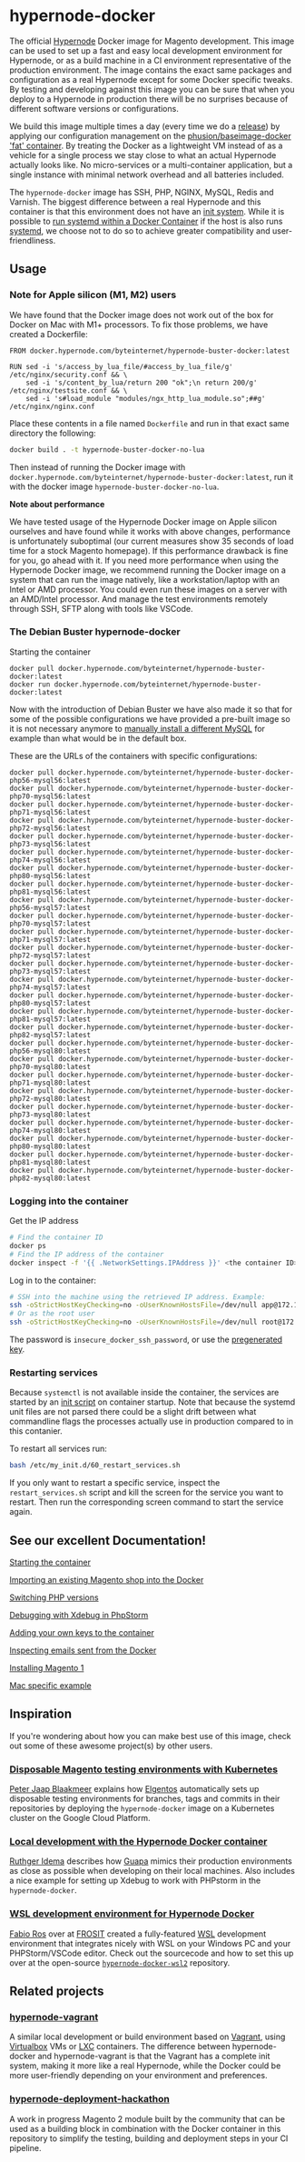 # hypernode-docker

The official [Hypernode](http://hypernode.com/) Docker image for Magento development. This image can be used to set up a fast and easy local development environment for Hypernode, or as a build machine in a CI environment representative of the production environment. The image contains the exact same packages and configuration as a real Hypernode except for some Docker specific tweaks. By testing and developing against this image you can be sure that when you deploy to a Hypernode in production there will be no surprises because of different software versions or configurations.

We build this image multiple times a day (every time we do a [release](https://support.hypernode.com/category/changelog/)) by applying our configuration management on the [phusion/baseimage-docker](https://github.com/phusion/baseimage-docker) ['fat' container](https://blog.phusion.nl/2015/01/20/baseimage-docker-fat-containers-treating-containers-vms/). By treating the Docker as a lightweight VM instead of as a vehicle for a single process we stay close to what an actual Hypernode actually looks like. No micro-services or a multi-container application, but a single instance with minimal network overhead and all batteries included.

The `hypernode-docker` image has SSH, PHP, NGINX, MySQL, Redis and Varnish. The biggest difference between a real Hypernode and this container is that this environment does not have an [init system](https://en.wikipedia.org/wiki/Init). While it is possible to [run systemd within a Docker Container](https://developers.redhat.com/blog/2014/05/05/running-systemd-within-docker-container/) if the host is also runs [systemd](https://www.freedesktop.org/wiki/Software/systemd/), we choose not to do so to achieve greater compatibility and user-friendliness.

## Usage

### Note for Apple silicon (M1, M2) users

We have found that the Docker image does not work out of the box for Docker on Mac with M1+ processors. To fix those problems, we have created a Dockerfile:
```Dockefile
FROM docker.hypernode.com/byteinternet/hypernode-buster-docker:latest

RUN sed -i 's/access_by_lua_file/#access_by_lua_file/g' /etc/nginx/security.conf && \
    sed -i 's/content_by_lua/return 200 "ok";\n return 200/g' /etc/nginx/testsite.conf && \
    sed -i 's#load_module "modules/ngx_http_lua_module.so";##g' /etc/nginx/nginx.conf
```

Place these contents in a file named `Dockerfile` and run in that exact same directory the following:
```bash
docker build . -t hypernode-buster-docker-no-lua
```

Then instead of running the Docker image with `docker.hypernode.com/byteinternet/hypernode-buster-docker:latest`, run it with the docker image `hypernode-buster-docker-no-lua`.

**Note about performance**

We have tested usage of the Hypernode Docker image on Apple silicon ourselves and have found while it works with above changes, performance is unfortunately suboptimal (our current measures show 35 seconds of load time for a stock Magento homepage). If this performance drawback is fine for you, go ahead with it. If you need more performance when using the Hypernode Docker image, we recommend running the Docker image on a system that can run the image natively, like a workstation/laptop with an Intel or AMD processor. You could even run these images on a server with an AMD/Intel processor. And manage the test environments remotely through SSH, SFTP along with tools like VSCode.

### The Debian Buster hypernode-docker

Starting the container
```
docker pull docker.hypernode.com/byteinternet/hypernode-buster-docker:latest
docker run docker.hypernode.com/byteinternet/hypernode-buster-docker:latest
```

Now with the introduction of Debian Buster we have also made it so that for some of the possible configurations we have provided a pre-built image so it is not necessary anymore to [manually install a different MySQL](https://github.com/ByteInternet/hypernode-docker/issues/33) for example than what would be in the default box.

These are the URLs of the containers with specific configurations:
```
docker pull docker.hypernode.com/byteinternet/hypernode-buster-docker-php56-mysql56:latest
docker pull docker.hypernode.com/byteinternet/hypernode-buster-docker-php70-mysql56:latest
docker pull docker.hypernode.com/byteinternet/hypernode-buster-docker-php71-mysql56:latest
docker pull docker.hypernode.com/byteinternet/hypernode-buster-docker-php72-mysql56:latest
docker pull docker.hypernode.com/byteinternet/hypernode-buster-docker-php73-mysql56:latest
docker pull docker.hypernode.com/byteinternet/hypernode-buster-docker-php74-mysql56:latest
docker pull docker.hypernode.com/byteinternet/hypernode-buster-docker-php80-mysql56:latest
docker pull docker.hypernode.com/byteinternet/hypernode-buster-docker-php81-mysql56:latest
docker pull docker.hypernode.com/byteinternet/hypernode-buster-docker-php56-mysql57:latest
docker pull docker.hypernode.com/byteinternet/hypernode-buster-docker-php70-mysql57:latest
docker pull docker.hypernode.com/byteinternet/hypernode-buster-docker-php71-mysql57:latest
docker pull docker.hypernode.com/byteinternet/hypernode-buster-docker-php72-mysql57:latest
docker pull docker.hypernode.com/byteinternet/hypernode-buster-docker-php73-mysql57:latest
docker pull docker.hypernode.com/byteinternet/hypernode-buster-docker-php74-mysql57:latest
docker pull docker.hypernode.com/byteinternet/hypernode-buster-docker-php80-mysql57:latest
docker pull docker.hypernode.com/byteinternet/hypernode-buster-docker-php81-mysql57:latest
docker pull docker.hypernode.com/byteinternet/hypernode-buster-docker-php82-mysql57:latest
docker pull docker.hypernode.com/byteinternet/hypernode-buster-docker-php56-mysql80:latest
docker pull docker.hypernode.com/byteinternet/hypernode-buster-docker-php70-mysql80:latest
docker pull docker.hypernode.com/byteinternet/hypernode-buster-docker-php71-mysql80:latest
docker pull docker.hypernode.com/byteinternet/hypernode-buster-docker-php72-mysql80:latest
docker pull docker.hypernode.com/byteinternet/hypernode-buster-docker-php73-mysql80:latest
docker pull docker.hypernode.com/byteinternet/hypernode-buster-docker-php74-mysql80:latest
docker pull docker.hypernode.com/byteinternet/hypernode-buster-docker-php80-mysql80:latest
docker pull docker.hypernode.com/byteinternet/hypernode-buster-docker-php81-mysql80:latest
docker pull docker.hypernode.com/byteinternet/hypernode-buster-docker-php82-mysql80:latest
```

### Logging into the container

Get the IP address
```bash
# Find the container ID
docker ps
# Find the IP address of the container
docker inspect -f '{{ .NetworkSettings.IPAddress }}' <the container ID>
```

Log in to the container:
```bash
# SSH into the machine using the retrieved IP address. Example:
ssh -oStrictHostKeyChecking=no -oUserKnownHostsFile=/dev/null app@172.17.0.2
# Or as the root user
ssh -oStrictHostKeyChecking=no -oUserKnownHostsFile=/dev/null root@172.17.0.2
```

The password is `insecure_docker_ssh_password`, or use the [pregenerated key](keys/README.md).

### Restarting services

Because `systemctl` is not available inside the container, the services are started by an [init script](https://github.com/phusion/baseimage-docker#running-scripts-during-container-startup) on container startup. Note that because the systemd unit files are not parsed there could be a slight drift between what commandline flags the processes actually use in production compared to in this contanier. 

To restart all services run:

```bash
bash /etc/my_init.d/60_restart_services.sh
```

If you only want to restart a specific service, inspect the `restart_services.sh` script and kill the screen for the service you want to restart. Then run the corresponding screen command to start the service again.

## See our excellent Documentation!

[Starting the container](Documentation/starting-the-container.md)

[Importing an existing Magento shop into the Docker](Documentation/importing-a-shop.md)

[Switching PHP versions](Documentation/switching-php-versions.md)

[Debugging with Xdebug in PhpStorm](Documentation/debugging-with-xdebug-in-phpstorm.md)

[Adding your own keys to the container](Documentation/adding-keys-to-container.md)

[Inspecting emails sent from the Docker](Documentation/inspecting-emails.md)

[Installing Magento 1](Documentation/magento-1-install.md)

[Mac specific example](examples/osx_development/README.md)

## Inspiration

If you're wondering about how you can make best use of this image, check out some of these awesome project(s) by other users.

### [Disposable Magento testing environments with Kubernetes](https://elgentos.nl/blog/disposable-magento-testing-environments-with-k8s/)

[Peter Jaap Blaakmeer](https://github.com/peterjaap) explains how [Elgentos](https://elgentos.nl) automatically sets up disposable testing environments for branches, tags and commits in their repositories by deploying the `hypernode-docker` image on a Kubernetes cluster on the Google Cloud Platform.

### [Local development with the Hypernode Docker container](https://blog.guapa.nl/local-development-with-the-hypernode-docker-container-linux?)

[Ruthger Idema](https://github.com/ruthgeridema) describes how [Guapa](https://www.guapa.nl/) mimics their production environments as close as possible when developing on their local machines. Also includes a nice example for setting up Xdebug to work with PHPstorm in the `hypernode-docker`.

### [WSL development environment for Hypernode Docker](https://github.com/frosit/hypernode-docker-wsl2)

[Fabio Ros](https://github.com/frosit) over at [FROSIT](https://frosit.nl/) created a fully-featured [WSL](https://docs.microsoft.com/en-us/windows/wsl/) development environment that integrates nicely with WSL on your Windows PC and your PHPStorm/VSCode editor.
Check out the sourcecode and how to set this up over at the open-source [`hypernode-docker-wsl2`](https://github.com/frosit/hypernode-docker-wsl2) repository.

## Related projects

### [hypernode-vagrant](https://github.com/ByteInternet/hypernode-vagrant)

A similar local development or build environment based on [Vagrant](https://github.com/ByteInternet/hypernode-vagrant), using [Virtualbox](https://www.virtualbox.org/) VMs or [LXC](https://linuxcontainers.org/) containers. The difference between hypernode-docker and hypernode-vagrant is that the Vagrant has a complete init system, making it more like a real Hypernode, while the Docker could be more user-friendly depending on your environment and preferences.

### [hypernode-deployment-hackathon](https://github.com/Hypernode/hypernode-deployment-hackathon)

A work in progress Magento 2 module built by the community that can be used as a building block in combination with the Docker container in this repository to simplify the testing, building and deployment steps in your CI pipeline.

